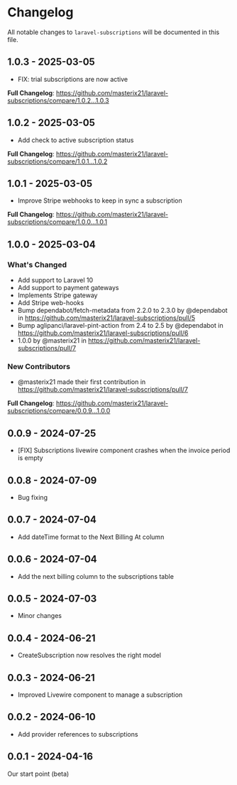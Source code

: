 # Changelog

All notable changes to `laravel-subscriptions` will be documented in this file.

## 1.0.3 - 2025-03-05

- FIX: trial subscriptions are now active

**Full Changelog**: https://github.com/masterix21/laravel-subscriptions/compare/1.0.2...1.0.3

## 1.0.2 - 2025-03-05

- Add check to active subscription status

**Full Changelog**: https://github.com/masterix21/laravel-subscriptions/compare/1.0.1...1.0.2

## 1.0.1 - 2025-03-05

- Improve Stripe webhooks to keep in sync a subscription

**Full Changelog**: https://github.com/masterix21/laravel-subscriptions/compare/1.0.0...1.0.1

## 1.0.0 - 2025-03-04

### What's Changed

* Add support to Laravel 10
* Add support to payment gateways
* Implements Stripe gateway
* Add Stripe web-hooks
* Bump dependabot/fetch-metadata from 2.2.0 to 2.3.0 by @dependabot in https://github.com/masterix21/laravel-subscriptions/pull/5
* Bump aglipanci/laravel-pint-action from 2.4 to 2.5 by @dependabot in https://github.com/masterix21/laravel-subscriptions/pull/6
* 1.0.0 by @masterix21 in https://github.com/masterix21/laravel-subscriptions/pull/7

### New Contributors

* @masterix21 made their first contribution in https://github.com/masterix21/laravel-subscriptions/pull/7

**Full Changelog**: https://github.com/masterix21/laravel-subscriptions/compare/0.0.9...1.0.0

## 0.0.9 - 2024-07-25

- [FIX] Subscriptions livewire component crashes when the invoice period is empty

## 0.0.8 - 2024-07-09

- Bug fixing

## 0.0.7 - 2024-07-04

- Add dateTime format to the Next Billing At column

## 0.0.6 - 2024-07-04

- Add the next billing column to the subscriptions table

## 0.0.5 - 2024-07-03

- Minor changes

## 0.0.4 - 2024-06-21

- CreateSubscription now resolves the right model

## 0.0.3 - 2024-06-21

- Improved Livewire component to manage a subscription

## 0.0.2 - 2024-06-10

- Add provider references to subscriptions

## 0.0.1 - 2024-04-16

Our start point (beta)

